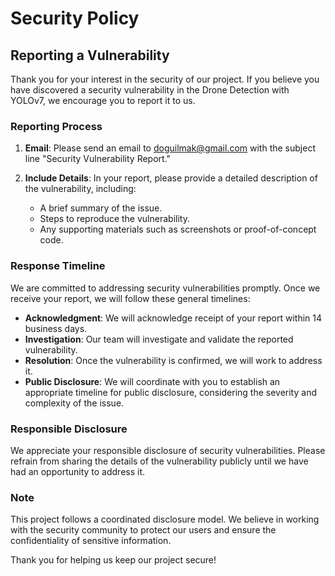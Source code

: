 # Security Policy

## Reporting a Vulnerability

Thank you for your interest in the security of our project. If you believe you have discovered a security vulnerability in the Drone Detection with YOLOv7, we encourage you to report it to us.

### Reporting Process

1. **Email**: Please send an email to [doguilmak@gmail.com](mailto:doguilmak@gmail.com) with the subject line "Security Vulnerability Report."

2. **Include Details**: In your report, please provide a detailed description of the vulnerability, including:

   - A brief summary of the issue.
   - Steps to reproduce the vulnerability.
   - Any supporting materials such as screenshots or proof-of-concept code.

### Response Timeline

We are committed to addressing security vulnerabilities promptly. Once we receive your report, we will follow these general timelines:

- **Acknowledgment**: We will acknowledge receipt of your report within 14 business days.
- **Investigation**: Our team will investigate and validate the reported vulnerability.
- **Resolution**: Once the vulnerability is confirmed, we will work to address it.
- **Public Disclosure**: We will coordinate with you to establish an appropriate timeline for public disclosure, considering the severity and complexity of the issue.

### Responsible Disclosure

We appreciate your responsible disclosure of security vulnerabilities. Please refrain from sharing the details of the vulnerability publicly until we have had an opportunity to address it.

### Note

This project follows a coordinated disclosure model. We believe in working with the security community to protect our users and ensure the confidentiality of sensitive information.

Thank you for helping us keep our project secure!
